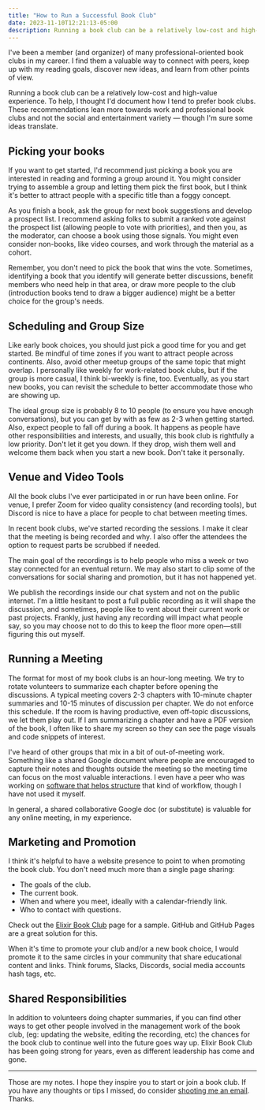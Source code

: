 ```yaml
---
title: "How to Run a Successful Book Club"
date: 2023-11-10T12:21:13-05:00
description: Running a book club can be a relatively low-cost and high-value experience. To help, I thought I'd document how I tend to prefer book clubs.
---
```


I've been a member (and organizer) of many professional-oriented book clubs in my career. I find them a valuable way to connect with peers, keep up with my reading goals, discover new ideas, and learn from other points of view.

Running a book club can be a relatively low-cost and high-value experience. To help, I thought I'd document how I tend to prefer book clubs. These recommendations lean more towards work and professional book clubs and not the social and entertainment variety — though I'm sure some ideas translate. 

## Picking your books

If you want to get started, I'd recommend just picking a book you are interested in reading and forming a group around it. You might consider trying to assemble a group and letting them pick the first book, but I think it's better to attract people with a specific title than a foggy concept. 

As you finish a book, ask the group for next book suggestions and develop a prospect list. I recommend asking folks to submit a ranked vote against the prospect list (allowing people to vote with priorities), and then you, as the moderator, can choose a book using those signals. You might even consider non-books, like video courses, and work through the material as a cohort.

Remember, you don't need to pick the book that wins the vote. Sometimes, identifying a book that you identify will generate better discussions, benefit members who need help in that area, or draw more people to the club (introduction books tend to draw a bigger audience) might be a better choice for the group's needs. 

## Scheduling and Group Size

Like early book choices, you should just pick a good time for you and get started. Be mindful of time zones if you want to attract people across continents. Also, avoid other meetup groups of the same topic that might overlap. I personally like weekly for work-related book clubs, but if the group is more casual, I think bi-weekly is fine, too. Eventually, as you start new books, you can revisit the schedule to better accommodate those who are showing up.

The ideal group size is probably 8 to 10 people (to ensure you have enough conversations), but you can get by with as few as 2-3 when getting started. Also, expect people to fall off during a book. It happens as people have other responsibilities and interests, and usually, this book club is rightfully a low priority. Don't let it get you down. If they drop, wish them well and welcome them back when you start a new book. Don't take it personally.

## Venue and Video Tools

All the book clubs I've ever participated in or run have been online. For venue, I prefer Zoom for video quality consistency (and recording tools), but Discord is nice to have a place for people to chat between meeting times.

In recent book clubs, we've started recording the sessions. I make it clear that the meeting is being recorded and why. I also offer the attendees the option to request parts be scrubbed if needed. 

The main goal of the recordings is to help people who miss a week or two stay connected for an eventual return. We may also start to clip some of the conversations for social sharing and promotion, but it has not happened yet.

We publish the recordings inside our chat system and not on the public internet. I'm a little hesitant to post a full public recording as it will shape the discussion, and sometimes, people like to vent about their current work or past projects. Frankly, just having any recording will impact what people say, so you may choose not to do this to keep the floor more open—still figuring this out myself.

## Running a Meeting

The format for most of my book clubs is an hour-long meeting. We try to rotate volunteers to summarize each chapter before opening the discussions. A typical meeting covers 2-3 chapters with 10-minute chapter summaries and 10-15 minutes of discussion per chapter. We do not enforce this schedule. If the room is having productive, even off-topic discussions, we let them play out. If I am summarizing a chapter and have a PDF version of the book, I often like to share my screen so they can see the page visuals and code snippets of interest.

I've heard of other groups that mix in a bit of out-of-meeting work. Something like a shared Google document where people are encouraged to capture their notes and thoughts outside the meeting so the meeting time can focus on the most valuable interactions. I even have a peer who was working on [software that helps structure][1] that kind of workflow, though I have not used it myself.

[1]: https://www.getmarginal.com/

In general, a shared collaborative Google doc (or substitute) is valuable for any online meeting, in my experience.

## Marketing and Promotion

I think it's helpful to have a website presence to point to when promoting the book club. You don't need much more than a single page sharing:

- The goals of the club.
- The current book.
- When and where you meet, ideally with a calendar-friendly link.
- Who to contact with questions.

Check out the [Elixir Book Club][2] page for a sample. GitHub and GitHub Pages are a great solution for this.

[2]: https://elixirbookclub.github.io/website/

When it's time to promote your club and/or a new book choice, I would promote it to the same circles in your community that share educational content and links. Think forums, Slacks, Discords, social media accounts hash tags, etc. 

## Shared Responsibilities

In addition to volunteers doing chapter summaries, if you can find other ways to get other people involved in the management work of the book club, (eg: updating the website, editing the recording, etc) the chances for the book club to continue well into the future goes way up. Elixir Book Club has been going strong for years, even as different leadership has come and gone.

*** 

Those are my notes. I hope they inspire you to start or join a book club. If you have any thoughts or tips I missed, do consider [shooting me an email](/contact). Thanks.
